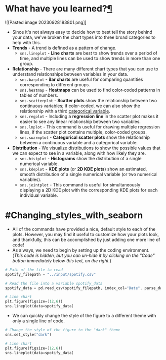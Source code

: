 
# What have you learned?[¶](https://www.kaggle.com/code/alexisbcook/choosing-plot-types-and-custom-styles#What-have-you-learned?)

![[Pasted image 20230928183801.png]]

- Since it's not always easy to decide how to best tell the story behind your data, we've broken the chart types into three broad categories to help with this.
- **Trends** - A trend is defined as a pattern of change.
    - `sns.lineplot` - **Line charts** are best to show trends over a period of time, and multiple lines can be used to show trends in more than one group.
- **Relationship** - There are many different chart types that you can use to understand relationships between variables in your data.
    - `sns.barplot` - **Bar charts** are useful for comparing quantities corresponding to different groups.
    - `sns.heatmap` - **Heatmaps** can be used to find color-coded patterns in tables of numbers.
    - `sns.scatterplot` - **Scatter plots** show the relationship between two continuous variables; if color-coded, we can also show the relationship with a third [categorical variable](https://en.wikipedia.org/wiki/Categorical_variable).
    - `sns.regplot` - Including a **regression line** in the scatter plot makes it easier to see any linear relationship between two variables.
    - `sns.lmplot` - This command is useful for drawing multiple regression lines, if the scatter plot contains multiple, color-coded groups.
    - `sns.swarmplot` - **Categorical scatter plots** show the relationship between a continuous variable and a categorical variable.
- **Distribution** - We visualize distributions to show the possible values that we can expect to see in a variable, along with how likely they are.
    - `sns.histplot` - **Histograms** show the distribution of a single numerical variable.
    - `sns.kdeplot` - **KDE plots** (or **2D KDE plots**) show an estimated, smooth distribution of a single numerical variable (or two numerical variables).
    - `sns.jointplot` - This command is useful for simultaneously displaying a 2D KDE plot with the corresponding KDE plots for each individual variable.

# #Changing_styles_with_seaborn

- All of the commands have provided a nice, default style to each of the plots. However, you may find it useful to customize how your plots look, and thankfully, this can be accomplished by just adding one more line of code!
- As always, we need to begin by setting up the coding environment. (_This code is hidden, but you can un-hide it by clicking on the "Code" button immediately below this text, on the right._)
```python
# Path of the file to read
spotify_filepath = "../input/spotify.csv"

# Read the file into a variable spotify_data
spotify_data = pd.read_csv(spotify_filepath, index_col="Date", parse_dates=True)

# Line chart 
plt.figure(figsize=(12,6))
sns.lineplot(data=spotify_data)
```

- We can quickly change the style of the figure to a different theme with only a single line of code.

```python
# Change the style of the figure to the "dark" theme
sns.set_style("dark")

# Line chart 
plt.figure(figsize=(12,6))
sns.lineplot(data=spotify_data)
```

